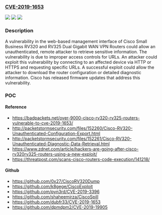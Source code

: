 ### [CVE-2019-1653](https://cve.mitre.org/cgi-bin/cvename.cgi?name=CVE-2019-1653)
![](https://img.shields.io/static/v1?label=Product&message=Cisco%20Small%20Business%20RV%20Series%20Router%20Firmware%20&color=blue)
![](https://img.shields.io/static/v1?label=Version&message=n%2Fa&color=blue)
![](https://img.shields.io/static/v1?label=Vulnerability&message=CWE-284&color=brighgreen)

### Description

A vulnerability in the web-based management interface of Cisco Small Business RV320 and RV325 Dual Gigabit WAN VPN Routers could allow an unauthenticated, remote attacker to retrieve sensitive information. The vulnerability is due to improper access controls for URLs. An attacker could exploit this vulnerability by connecting to an affected device via HTTP or HTTPS and requesting specific URLs. A successful exploit could allow the attacker to download the router configuration or detailed diagnostic information. Cisco has released firmware updates that address this vulnerability.

### POC

#### Reference
- https://badpackets.net/over-9000-cisco-rv320-rv325-routers-vulnerable-to-cve-2019-1653/
- http://packetstormsecurity.com/files/152260/Cisco-RV320-Unauthenticated-Configuration-Export.html
- http://packetstormsecurity.com/files/152261/Cisco-RV320-Unauthenticated-Diagnostic-Data-Retrieval.html
- https://www.zdnet.com/article/hackers-are-going-after-cisco-rv320rv325-routers-using-a-new-exploit/
- https://threatpost.com/scans-cisco-routers-code-execution/141218/

#### Github
- https://github.com/0x27/CiscoRV320Dump
- https://github.com/k8gege/CiscoExploit
- https://github.com/pyn3rd/CVE-2019-3396
- https://github.com/shaheemirza/CiscoSpill
- https://github.com/dubfr33/CVE-2019-1653
- https://github.com/dpmdpm2/CVE-2019-19905


